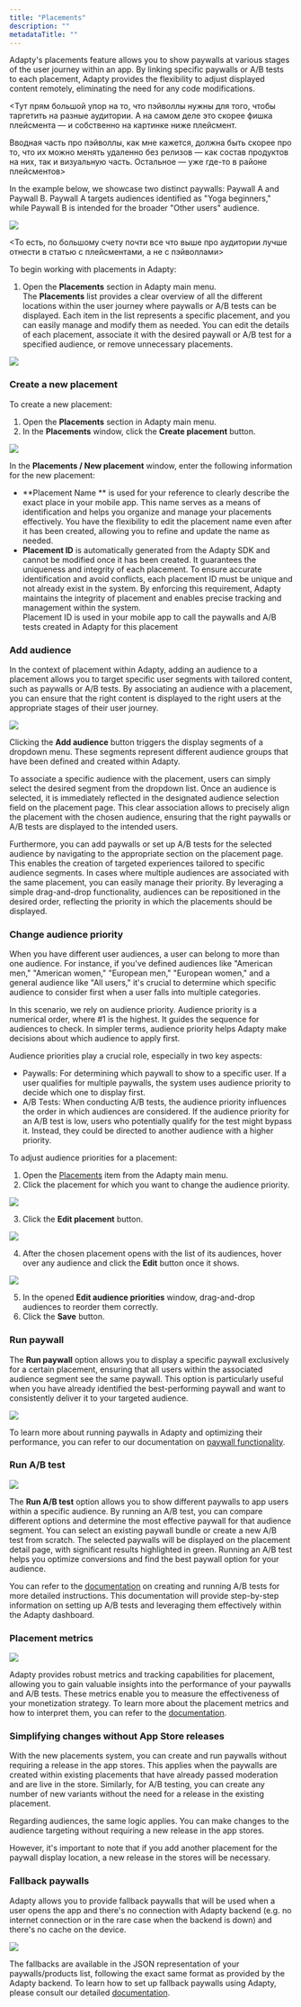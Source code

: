 ```yaml
---
title: "Placements"
description: ""
metadataTitle: ""
---
```


Adapty's placements feature allows you to show paywalls at various stages of the user journey within an app. By linking specific paywalls or A/B tests to each placement, Adapty provides the flexibility to adjust displayed content remotely, eliminating the need for any code modifications.

\<Тут прям большой упор на то, что пэйволлы нужны для того, чтобы таргетить на разные аудитории. А на самом деле это скорее фишка плейсмента — и собственно на картинке ниже плейсмент.

Вводная часть про пэйволлы, как мне кажется, должна быть скорее про то, что их можно менять удаленно без релизов — как состав продуктов на них, так и визуальную часть. Остальное — уже где-то в районе плейсментов>

In the example below, we showcase two distinct paywalls: Paywall A and Paywall B. Paywall A targets audiences identified as "Yoga beginners," while Paywall B is intended for the broader "Other users" audience. 


<div style={{ textAlign: 'center' }}>
  <img 
    src="https://files.readme.io/14679a8-Placement-2audiences-paywalls.jpg" 
    style={{ width: 'auto', border: 'none' }}
  />
</div>





\<То есть, по большому счету почти все что выше про аудитории лучше отнести в статью с плейсментами, а не с пэйволлами>

To begin working with placements in Adapty:

1. Open the **Placements** section in Adapty main menu.  
      The **Placements** list provides a clear overview of all the different locations within the user journey where paywalls or A/B tests can be displayed. Each item in the list represents a specific placement, and you can easily manage and modify them as needed. You can edit the details of each placement, associate it with the desired paywall or A/B test for a specified audience, or remove unnecessary placements. 

   
<div style={{ textAlign: 'center' }}>
  <img 
    src="https://files.readme.io/dfc4a1c-CleanShot_2023-07-26_at_14.51.342x.png" 
    style={{ width: 'auto', border: '1px solid grey' }}
  />
</div>




### Create a new placement

To create a new placement:

1. Open the **Placements** section in Adapty main menu.
2. In the **Placements** window, click the **Create placement** button.

   
<div style={{ textAlign: 'center' }}>
  <img 
    src="https://files.readme.io/d0e41c3-CleanShot_2023-07-13_at_15.13.272x.png" 
    style={{ width: 'auto', border: '1px solid grey' }}
  />
</div>




In the **Placements / New placement** window, enter the following information for the new placement:

- **Placement Name ** is used for your reference to clearly describe the exact place in your mobile app. This name serves as a means of identification and helps you organize and manage your placements effectively. You have the flexibility to edit the placement name even after it has been created, allowing you to refine and update the name as needed.
- **Placement ID** is automatically generated from the Adapty SDK and cannot be modified once it has been created. It guarantees the uniqueness and integrity of each placement. To ensure accurate identification and avoid conflicts, each placement ID must be unique and not already exist in the system. By enforcing this requirement, Adapty maintains the integrity of placement and enables precise tracking and management within the system.  
  Placement ID is used in your mobile app to call the paywalls and A/B tests created in Adapty for this placement

### Add audience

In the context of placement within Adapty, adding an audience to a placement allows you to target specific user segments with tailored content, such as paywalls or A/B tests. By associating an audience with a placement, you can ensure that the right content is displayed to the right users at the appropriate stages of their user journey.


<div style={{ textAlign: 'center' }}>
  <img 
    src="https://files.readme.io/d0d720f-Area.gif" 
    style={{ width: 'auto', border: '1px solid grey' }}
  />
</div>





Clicking the **Add audience** button triggers the display segments of a dropdown menu. These segments represent different audience groups that have been defined and created within Adapty.

To associate a specific audience with the placement, users can simply select the desired segment from the dropdown list. Once an audience is selected, it is immediately reflected in the designated audience selection field on the placement page. This clear association allows to precisely align the placement with the chosen audience, ensuring that the right paywalls or A/B tests are displayed to the intended users.

Furthermore, you can add paywalls or set up A/B tests for the selected audience by navigating to the appropriate section on the placement page. This enables the creation of targeted experiences tailored to specific audience segments.  In cases where multiple audiences are associated with the same placement, you can easily manage their priority. By leveraging a simple drag-and-drop functionality, audiences can be repositioned in the desired order, reflecting the priority in which the placements should be displayed.

### Change audience priority

When you have different user audiences, a user can belong to more than one audience. For instance, if you've defined audiences like "American men," "American women," "European men," "European women," and a general audience like "All users," it's crucial to determine which specific audience to consider first when a user falls into multiple categories.

In this scenario, we rely on audience priority. Audience priority is a numerical order, where #1 is the highest. It guides the sequence for audiences to check. In simpler terms, audience priority helps Adapty make decisions about which audience to apply first.

Audience priorities play a crucial role, especially in two key aspects:

- Paywalls: For determining which paywall to show to a specific user. If a user qualifies for multiple paywalls, the system uses audience priority to decide which one to display first.
- A/B Tests: When conducting A/B tests, the audience priority influences the order in which audiences are considered. If the audience priority for an A/B test is low, users who potentially qualify for the test might bypass it. Instead, they could be directed to another audience with a higher priority.

To adjust audience priorities for a placement:

1. Open the [Placements](https://app.adapty.io/placements) item from the Adapty main menu.
2. Click the placement for which you want to change the audience priority.

   
<div style={{ textAlign: 'center' }}>
  <img 
    src="https://files.readme.io/cd0f0e1-2024-02-13_16-36-33.png" 
    style={{ width: '80%', border: '1px solid grey' }}
  />
</div>



3. Click the **Edit placement** button.

   
<div style={{ textAlign: 'center' }}>
  <img 
    src="https://files.readme.io/3b8d8e3-edit_audience.png" 
    style={{ width: '80%', border: '1px solid grey' }}
  />
</div>



4. After the chosen placement opens with the list of its audiences, hover over any audience and click the **Edit** button once it shows.

   
<div style={{ textAlign: 'center' }}>
  <img 
    src="https://files.readme.io/2babfc8-reorder_audiences.png" 
    style={{ width: '60%', border: '1px solid grey' }}
  />
</div>



5. In the opened **Edit audience priorities** window, drag-and-drop audiences to reorder them correctly.
6. Click the **Save** button.

### Run paywall

The **Run paywall** option allows you to display a specific paywall exclusively for a certain placement, ensuring that all users within the associated audience segment see the same paywall. This option is particularly useful when you have already identified the best-performing paywall and want to consistently deliver it to your targeted audience.


<div style={{ textAlign: 'center' }}>
  <img 
    src="https://files.readme.io/f23da25-Area.gif" 
    style={{ width: 'auto', border: '1px solid grey' }}
  />
</div>





To learn more about running paywalls in Adapty and optimizing their performance, you can refer to our documentation on [paywall functionality](https://docs.adapty.io/docs/paywalls).

### Run A/B test


<div style={{ textAlign: 'center' }}>
  <img 
    src="https://files.readme.io/fddf85a-Area.gif" 
    style={{ width: 'auto', border: '1px solid grey' }}
  />
</div>





The **Run A/B test** option allows you to show different paywalls to app users within a specific audience. By running an A/B test, you can compare different options and determine the most effective paywall for that audience segment. You can select an existing paywall bundle or create a new A/B test from scratch. The selected paywalls will be displayed on the placement detail page, with significant results highlighted in green. Running an A/B test helps you optimize conversions and find the best paywall option for your audience.

 You can refer to the [documentation](https://docs.adapty.io/docs/ab-tests#how-to-create-an-ab-test) on creating and running A/B tests for more detailed instructions. This documentation will provide step-by-step information on setting up A/B tests and leveraging them effectively within the Adapty dashboard.

### Placement metrics


<div style={{ textAlign: 'center' }}>
  <img 
    src="https://files.readme.io/5db0f05-CleanShot_2023-07-13_at_17.55.512x.png" 
    style={{ width: 'auto', border: '1px solid grey' }}
  />
</div>





Adapty provides robust metrics and tracking capabilities for placement, allowing you to gain valuable insights into the performance of your paywalls and A/B tests. These metrics enable you to measure the effectiveness of your monetization strategy. To learn more about the placement metrics and how to interpret them, you can refer to the [documentation](https://docs.adapty.io/docs/placement-metrics).

### Simplifying changes without App Store releases

With the new placements system, you can create and run paywalls without requiring a release in the app stores. This applies when the paywalls are created within existing placements that have already passed moderation and are live in the store. Similarly, for A/B testing, you can create any number of new variants without the need for a release in the existing placement.

Regarding audiences, the same logic applies. You can make changes to the audience targeting without requiring a new release in the app stores.

However, it's important to note that if you add another placement for the paywall display location, a new release in the stores will be necessary.

### Fallback paywalls

Adapty allows you to provide fallback paywalls that will be used when a user opens the app and there's no connection with Adapty backend (e.g. no internet connection or in the rare case when the backend is down) and there's no cache on the device.


<div style={{ textAlign: 'center' }}>
  <img 
    src="https://files.readme.io/5608de9-CleanShot_2023-08-09_at_18.02.05_22x.png" 
    style={{ width: 'auto', border: '1px solid grey' }}
  />
</div>





The fallbacks are available in the JSON representation of your paywalls/products list, following the exact same format as provided by the Adapty backend. To learn how to set up fallback paywalls using Adapty, please consult our detailed [documentation](https://docs.adapty.io/docs/displaying-products#fallback-paywalls).
